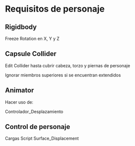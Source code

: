 # Requisitos de personaje

## Rigidbody

Freeze Rotation en X, Y y Z

## Capsule Collider

Edit Collider hasta cubrir cabeza, torzo y piernas de personaje

Ignorar miembros superiores si se encuentran extendidos

## Animator

Hacer uso de:

Controlador_Desplazamiento

## Control de personaje

Cargas Script Surface_Displacement


